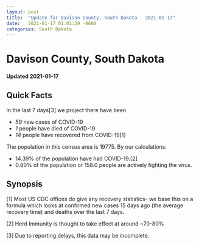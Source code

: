 ```yaml
---
layout: post
title:  "Update for Davison County, South Dakota - 2021-01-17"
date:   2021-01-17 01:01:29 -0600
categories: South Dakota
---
```


# Davison County, South Dakota
#### Updated 2021-01-17

## Quick Facts

In the last 7 days[3] we project there have been
- *59* new cases of COVID-19
- *1* people have died of COVID-19
- *14* people have recovered from COVID-19[1]

The population in this census area is 19775. By our calculations:
- 14.39% of the population have had COVID-19.[2]
- 0.80% of the population or 158.0 people are actively fighting the virus.

## Synopsis




[1] Most US CDC offices do give any recovery statistics- we base this on a formula which looks at confirmed new cases
15 days ago (the average recovery time) and deaths over the last 7 days.

[2] Herd Immunity is thought to take effect at around ~70-80%

[3] Due to reporting delays, this data may be incomplete.
 
    
